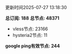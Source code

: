 更新时间2025-07-27 13:18:30

**总订阅: 188**
**总节点: 48371**
- vless节点: 23166
- hysteria2节点: 11

**google ping有效节点: 244**

